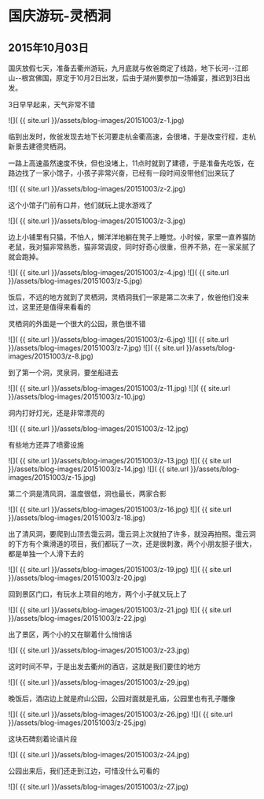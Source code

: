 国庆游玩-灵栖洞
=======================
2015年10月03日
-----------------------
国庆放假七天，准备去衢州游玩，九月底就与攸爸商定了线路，地下长河--江郎山--根宫佛国，原定于10月2日出发，后由于湖州要参加一场婚宴，推迟到3日出发。

3日早早起来，天气非常不错

![]( {{ site.url }}/assets/blog-images/20151003/z-1.jpg)

临到出发时，攸爸发现去地下长河要走杭金衢高速，会很堵，于是改变行程，走杭新景去建德灵栖洞。

一路上高速虽然速度不快，但也没堵上，11点时就到了建德，于是准备先吃饭，在路边找了一家小馆子，小孩子非常兴奋，已经有一段时间没带他们出来玩了

![]( {{ site.url }}/assets/blog-images/20151003/z-2.jpg)

这个小馆子门前有口井，他们就玩上提水游戏了

![]( {{ site.url }}/assets/blog-images/20151003/z-3.jpg)

边上小铺里有只猫，不怕人，懒洋洋地躺在凳子上睡觉。小时候，家里一直养猫防老鼠，我对猫非常熟悉，猫非常调皮，同时好奇心很重，但养不熟，在一家呆腻了就会跑掉。

![]( {{ site.url }}/assets/blog-images/20151003/z-4.jpg)
![]( {{ site.url }}/assets/blog-images/20151003/z-5.jpg)

饭后，不远的地方就到了灵栖洞，灵栖洞我们一家是第二次来了，攸爸他们没来过，这里还是值得来看看的

灵栖洞的外面是一个很大的公园，景色很不错

![]( {{ site.url }}/assets/blog-images/20151003/z-6.jpg)
![]( {{ site.url }}/assets/blog-images/20151003/z-7.jpg)
![]( {{ site.url }}/assets/blog-images/20151003/z-8.jpg)

到了第一个洞，灵泉洞，要坐船进去

![]( {{ site.url }}/assets/blog-images/20151003/z-11.jpg)
![]( {{ site.url }}/assets/blog-images/20151003/z-10.jpg)

洞内打好灯光，还是非常漂亮的

![]( {{ site.url }}/assets/blog-images/20151003/z-12.jpg)

有些地方还弄了喷雾设施

![]( {{ site.url }}/assets/blog-images/20151003/z-13.jpg)
![]( {{ site.url }}/assets/blog-images/20151003/z-14.jpg)
![]( {{ site.url }}/assets/blog-images/20151003/z-15.jpg)

第二个洞是清风洞，温度很低，洞也最长，两家合影

![]( {{ site.url }}/assets/blog-images/20151003/z-16.jpg)
![]( {{ site.url }}/assets/blog-images/20151003/z-18.jpg)

出了清风洞，要爬到山顶去霭云洞，霭云洞上次就拍了许多，就没再拍照。霭云洞的下方有个乘滑道的项目，我们都玩了一次，还是很刺激，两个小朋友胆子很大，都是单独一个人滑下去的

![]( {{ site.url }}/assets/blog-images/20151003/z-19.jpg)
![]( {{ site.url }}/assets/blog-images/20151003/z-20.jpg)

回到景区门口，有玩水上项目的地方，两个小子就又玩上了

![]( {{ site.url }}/assets/blog-images/20151003/z-21.jpg)
![]( {{ site.url }}/assets/blog-images/20151003/z-22.jpg)

出了景区，两个小的又在聊着什么悄悄话

![]( {{ site.url }}/assets/blog-images/20151003/z-23.jpg)

这时时间不早，于是出发去衢州的酒店，这就是我们要住的地方

![]( {{ site.url }}/assets/blog-images/20151003/z-29.jpg)

晚饭后，酒店边上就是府山公园，公园对面就是孔庙，公园里也有孔子雕像

![]( {{ site.url }}/assets/blog-images/20151003/z-26.jpg)
![]( {{ site.url }}/assets/blog-images/20151003/z-25.jpg)

这块石碑刻着论语片段

![]( {{ site.url }}/assets/blog-images/20151003/z-24.jpg)

公园出来后，我们还走到江边，可惜没什么可看的

![]( {{ site.url }}/assets/blog-images/20151003/z-27.jpg)

















